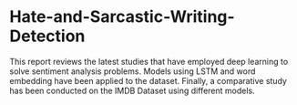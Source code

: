 # Hate-and-Sarcastic-Writing-Detection
This report reviews the latest studies that have employed deep learning to solve sentiment analysis problems. Models using LSTM and word embedding have been applied to the dataset. Finally, a comparative study has been conducted on the IMDB Dataset using different models.
